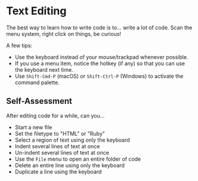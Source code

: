 # Text Editing

The best way to learn how to write code is to... write a lot of code.  Scan the menu system, right click on things, be curious!

A few tips:

* Use the keyboard instead of your mouse/trackpad whenever possible.
* If you use a menu item, notice the hotkey (if any) so that you can use the keyboard next time.
* Use `Shift-Cmd-P` (macOS) or `Shift-Ctrl-P` (Windows) to activate the command palette.

## Self-Assessment

After editing code for a while, can you...

* Start a new file
* Set the filetype to "HTML" or "Ruby"
* Select a region of text using only the keyboard
* Indent several lines of text at once
* Un-indent several lines of text at once
* Use the `File` menu to open an entire folder of code
* Delete an entire line using only the keyboard
* Duplicate a line using the keyboard
